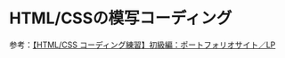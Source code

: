 # HTML/CSSの模写コーディング

参考：[【HTML/CSS コーディング練習】初級編：ポートフォリオサイト／LP](https://code-step.com/portfolio1-menu/)
